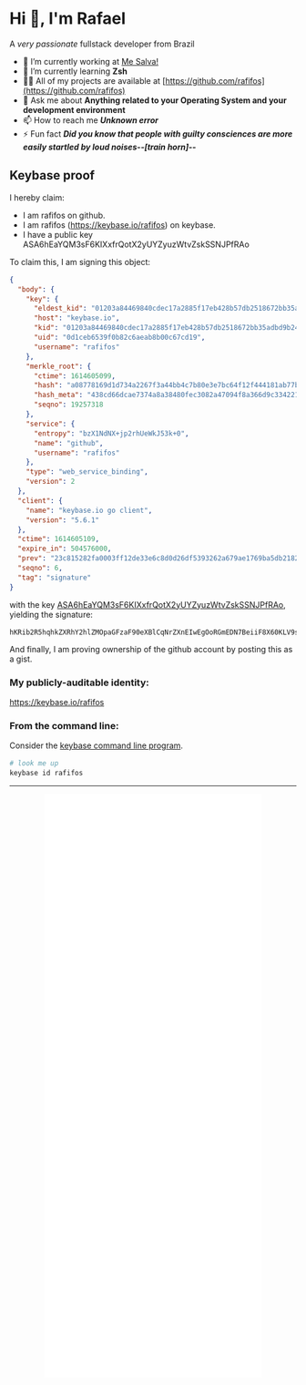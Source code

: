 # Hi 👋, I'm Rafael

A _very passionate_ fullstack developer from Brazil

- 🔭 I’m currently working at [Me Salva!](https://www.mesalva.com/)
- 🌱 I’m currently learning **Zsh**
- 👨‍💻 All of my projects are available at [https://github.com/rafifos](https://github.com/rafifos)
- 💬 Ask me about **Anything related to your Operating System and your development environment**
- 📫 How to reach me **_Unknown error_**
- ⚡ Fun fact **_Did you know that people with guilty consciences are more easily startled by loud noises--[train horn]--_**

## Keybase proof

I hereby claim:

  * I am rafifos on github.
  * I am rafifos (https://keybase.io/rafifos) on keybase.
  * I have a public key ASA6hEaYQM3sF6KIXxfrQotX2yUYZyuzWtvZskSSNJPfRAo

To claim this, I am signing this object:

```json
{
  "body": {
    "key": {
      "eldest_kid": "01203a84469840cdec17a2885f17eb428b57db2518672bb35adbd9b244923493df440a",
      "host": "keybase.io",
      "kid": "01203a84469840cdec17a2885f17eb428b57db2518672bb35adbd9b244923493df440a",
      "uid": "0d1ceb6539f0b82c6aeab8b00c67cd19",
      "username": "rafifos"
    },
    "merkle_root": {
      "ctime": 1614605099,
      "hash": "a08778169d1d734a2267f3a44bb4c7b80e3e7bc64f12f444181ab77b45703ac4f4e22deeb184431267d761acf857ad6ecb0f6d8ff35fa8801ca210d874892a23",
      "hash_meta": "438cd66dcae7374a8a38480fec3082a47094f8a366d9c3342219a05e13c28905",
      "seqno": 19257318
    },
    "service": {
      "entropy": "bzX1NdNX+jp2rhUeWkJ53k+0",
      "name": "github",
      "username": "rafifos"
    },
    "type": "web_service_binding",
    "version": 2
  },
  "client": {
    "name": "keybase.io go client",
    "version": "5.6.1"
  },
  "ctime": 1614605109,
  "expire_in": 504576000,
  "prev": "23c815282fa0003ff12de33e6c8d0d26df5393262a679ae1769ba5db2182f30a",
  "seqno": 6,
  "tag": "signature"
}
```

with the key [ASA6hEaYQM3sF6KIXxfrQotX2yUYZyuzWtvZskSSNJPfRAo](https://keybase.io/rafifos), yielding the signature:

```
hKRib2R5hqhkZXRhY2hlZMOpaGFzaF90eXBlCqNrZXnEIwEgOoRGmEDN7BeiiF8X60KLV9slGGcrs1rb2bJEkjST30QKp3BheWxvYWTESpcCBsQgI8gVKC+gAD/xLeM+bI0NJt9TkyYqZ5rhdpul2yGC8wrEICapcG8/No8zA2EYEuymSQD9L6/3lztNRkLP2i3BUFY1AgHCo3NpZ8RA+uVTg4aWbVLgZs+EcjiHSJ7zPN32I43jt3n6D3jXRuP9TPqjA5abW9kn70RkUof6zHUAcnBsFEux10FyJ8loBahzaWdfdHlwZSCkaGFzaIKkdHlwZQildmFsdWXEIE6Aap6Zvo1FdAGLgYPA1S7IIujstAXiuGM7xi14fDDSo3RhZ80CAqd2ZXJzaW9uAQ==

```

And finally, I am proving ownership of the github account by posting this as a gist.

### My publicly-auditable identity:

https://keybase.io/rafifos

### From the command line:

Consider the [keybase command line program](https://keybase.io/download).

```bash
# look me up
keybase id rafifos
```

-----

<p align="center">
  <img alt="GitHub Profile Metrics" src="./github-metrics.svg" />
</p>
